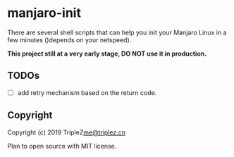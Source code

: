 # manjaro-init

There are several shell scripts that can help you init your Manjaro Linux in a few minutes ()depends on your netspeed).


**This project still at a very early stage, DO NOT use it in production.**

## TODOs

- [ ] add retry mechanism based on the return code.

## Copyright

Copyright (c) 2019 TripleZ<me@triplez.cn>

Plan to open source with MIT license.
